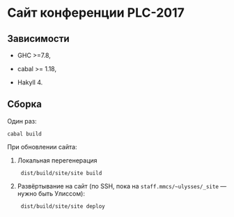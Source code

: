 # Сайт конференции PLC-2017

## Зависимости

* GHC >=7.8,

* cabal >= 1.18,

* Hakyll 4.

## Сборка

Один раз:

    cabal build
    
При обновлении сайта:

1. Локальная перегенерация

        dist/build/site/site build
        
2. Развёртывание на сайт (по SSH, пока на `staff.mmcs/~ulysses/_site` — нужно быть Улиссом):

        dist/build/site/site deploy
